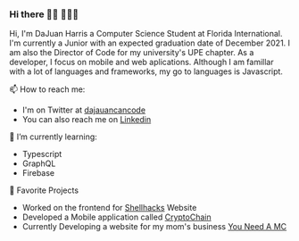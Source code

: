 ### Hi there 👋🏽 👨🏽‍💻

Hi, I'm DaJuan Harris a Computer Science Student at Florida International. I'm currently a Junior with an expected graduation date of December 2021. I am also the Director of Code for my university's UPE chapter. As a developer, I focus on mobile and web aplications. Although I am famillar with a lot of languages and frameworks, my go to languages is Javascript.

📫 How to reach me:
 - I'm on Twitter at [dajauancancode](https://twitter.com/DaJuanCanCode)
 - You can also reach me on [Linkedin](https://www.linkedin.com/in/dajuancancode/)
 
🌱 I’m currently learning:
 - Typescript
 - GraphQL
 - Firebase
 
🔭 Favorite Projects
 - Worked on the frontend for [Shellhacks](https://shellhacks.net/) Website
 - Developed a Mobile application called [CryptoChain](https://github.com/dajuancancode/crypto-client)
 - Currently Developing a website for my mom's business [You Need A MC](https://github.com/dajuancancode/you-need-a-mc-client)

<!--
**dajuancancode/dajuancancode** is a ✨ _special_ ✨ repository because its `README.md` (this file) appears on your GitHub profile.

Here are some ideas to get you started:

- 🔭 I’m currently working on ...
- 🌱 I’m currently learning ...
- 👯 I’m looking to collaborate on ...
- 🤔 I’m looking for help with ...
- 💬 Ask me about ...
- 📫 How to reach me: ...
- 😄 Pronouns: ...
- ⚡ Fun fact: ...
-->
